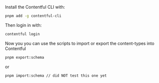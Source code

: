 Install the Contentful CLI with:

```bash
pnpm add -g contentful-cli
```

Then login in with:

```bash
contentful login
```

Now you you can use the scripts to import or export the content-types into Contentful

```bash
pnpm export:schema
```

or

```bash
pnpm import:schema // did NOT test this one yet
```

